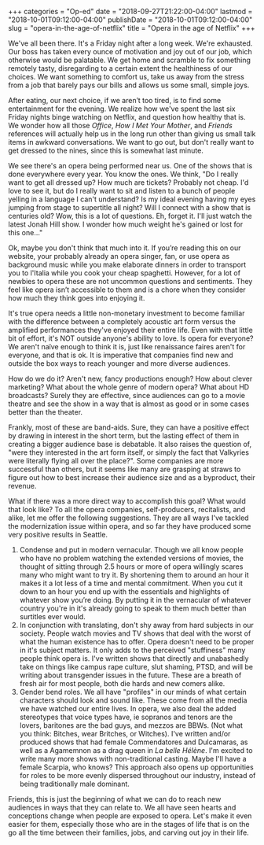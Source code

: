 +++
categories = "Op-ed"
date = "2018-09-27T21:22:00-04:00"
lastmod = "2018-10-01T09:12:00-04:00"
publishDate = "2018-10-01T09:12:00-04:00"
slug = "opera-in-the-age-of-netflix"
title = "Opera in the age of Netflix"
+++

We've all been there. It's a Friday night after a long week. We're exhausted. Our boss has taken every ounce of motivation and joy out of our job, which otherwise would be palatable. We get home and scramble to fix something remotely tasty, disregarding to a certain extent the healthiness of our choices. We want something to comfort us, take us away from the stress from a job that barely pays our bills and allows us some small, simple joys.
 
After eating, our next choice, if we aren’t too tired, is to find some entertainment for the evening. We realize how we've spent the last six Friday nights binge watching on Netflix, and question how healthy that is. We wonder how all those *Office*, *How I Met Your Mother*, and *Friends* references will actually help us in the long run other than giving us small talk items in awkward conversations. We want to go out, but don't really want to get dressed to the nines, since this is somewhat last minute.

We see there's an opera being performed near us. One of the shows that is done everywhere every year. You know the ones. We think, "Do I really want to get all dressed up? How much are tickets? Probably not cheap. I'd love to see it, but do I really want to sit and listen to a bunch of people yelling in a language I can't understand? Is my ideal evening having my eyes jumping from stage to supertitle all night? Will I connect with a show that is centuries old? Wow, this is a lot of questions. Eh, forget it. I'll just watch the latest Jonah Hill show. I wonder how much weight he's gained or lost for this one..."

Ok, maybe you don't think that much into it. If you’re reading this on our website, your probably already an opera singer, fan, or use opera as background music while you make elaborate dinners in order to transport you to l'Italia while you cook your cheap spaghetti. However, for a lot of newbies to opera these are not uncommon questions and sentiments. They feel like opera isn’t accessible to them and is a chore when they consider how much they think goes into enjoying it.

It's true opera needs a little non-monetary investment to become familiar with the difference between a completely acoustic art form versus the amplified performances they've enjoyed their entire life. Even with that little bit of effort, it's NOT outside anyone's ability to love. Is opera for everyone? We aren't naïve enough to think it is, just like renaissance faires aren't for everyone, and that is ok. It is imperative that companies find new and outside the box ways to reach younger and more diverse audiences.

How do we do it? Aren't new, fancy productions enough? How about clever marketing? What about the whole genre of modern opera? What about HD broadcasts? Surely they are effective, since audiences can go to a movie theatre and see the show in a way that is almost as good or in some cases better than the theater.

Frankly, most of these are band-aids. Sure, they can have a positive effect by drawing in interest in the short term, but the lasting effect of them in creating a bigger audience base is debatable. It also raises the question of, "were they interested in the art form itself, or simply the fact that Valkyries were literally flying all over the place?". Some companies are more successful than others, but it seems like many are grasping at straws to figure out how to best increase their audience size and as a byproduct, their revenue.

What if there was a more direct way to accomplish this goal? What would that look like? To all the opera companies, self-producers, recitalists, and alike, let me offer the following suggestions. They are all ways I've tackled the modernization issue within opera, and so far they have produced some very positive results in Seattle.

1. Condense and put in modern vernacular. Though we all know people who have no problem watching the extended versions of movies, the thought of sitting through 2.5 hours or more of opera willingly scares many who might want to try it. By shortening them to around an hour it makes it a lot less of a time and mental commitment. When you cut it down to an hour you end up with the essentials and highlights of whatever show you’re doing. By putting it in the vernacular of whatever country you're in it's already going to speak to them much better than surtitles ever would.
2. In conjunction with translating, don't shy away from hard subjects in our society. People watch movies and TV shows that deal with the worst of what the human existence has to offer. Opera doesn't need to be proper in it's subject matters. It only adds to the perceived "stuffiness" many people think opera is. I've written shows that directly and unabashedly take on things like campus rape culture, slut shaming, PTSD, and will be writing about transgender issues in the future. These are a breath of fresh air for most people, both die hards and new comers alike.
3. Gender bend roles. We all have "profiles" in our minds of what certain characters should look and sound like. These come from all the media we have watched our entire lives. In opera, we also deal the added stereotypes that voice types have, ie sopranos and tenors are the lovers, baritones are the bad guys, and mezzos are BBWs. (Not what you think: Bitches, wear Britches, or Witches). I've written and/or produced shows that had female Commendatores and Dulcamaras, as well as a Agamemnon as a drag queen in *La belle Hélène*. I'm excited to write many more shows with non-traditional casting. Maybe I'll have a female Scarpia, who knows? This approach also opens up opportunities for roles to be more evenly dispersed throughout our industry, instead of being traditionally male dominant.

Friends, this is just the beginning of what we can do to reach new audiences in ways that they can relate to. We all have seen hearts and conceptions change when people are exposed to opera. Let's make it even easier for them, especially those who are in the stages of life that is on the go all the time between their families, jobs, and carving out joy in their life.

